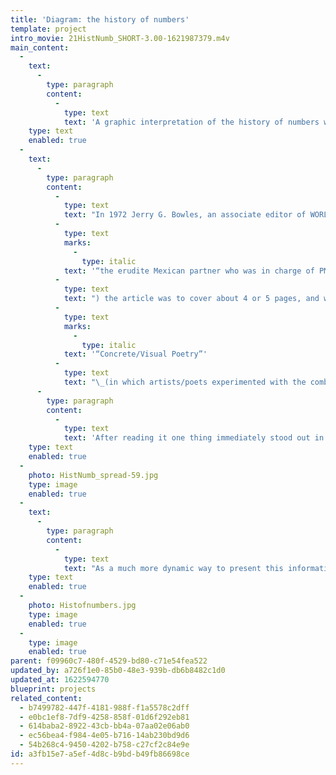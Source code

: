 ```yaml
---
title: 'Diagram: the history of numbers'
template: project
intro_movie: 21HistNumb_SHORT-3.00-1621987379.m4v
main_content:
  -
    text:
      -
        type: paragraph
        content:
          -
            type: text
            text: 'A graphic interpretation of the history of numbers was originally designed to accompany the article by Ramon Cardenas, published in the 1971 issue of the quarterly magazine by Peat, Marwick, Mitchell & Co. The image for the article caused a demand for extra copies; and when none were left PMM decided to publish a poster version of it.'
    type: text
    enabled: true
  -
    text:
      -
        type: paragraph
        content:
          -
            type: text
            text: "In 1972 Jerry G. Bowles, an associate editor of WORLD Magazine (a quarterly published by the financial firm Peat, Marwick, Mitchell & Co / PMM&Co) invited Tom Ockerse to \Lcreate some visual experiments with numbers to serve as illustrations for an article on the history of numbers. Researched and written for the magazine by Ramon Cardenas ("
          -
            type: text
            marks:
              -
                type: italic
            text: '“the erudite Mexican partner who was in charge of PMM&Co.’s Monterrey Office before he retired earlier in 1972”'
          -
            type: text
            text: ") the article was to cover about 4 or 5 pages, and would become part of the upcoming summer issue (Volume 6 / Number 3). With Mr. Bowles’ “side” interest in the international movement of\_"
          -
            type: text
            marks:
              -
                type: italic
            text: '“Concrete/Visual Poetry”'
          -
            type: text
            text: "\_(in which artists/poets experimented with the combined visual forms and structures of letters, typography and space to capture a blend of visual-verbal meaning) knew of Tom’s work in that area, feeling the otherwise ordinary article could use some visual excitement, which Tom might provide as visual poet. Tom agreed but other things distracted him from being able to attend to this commission. A few days before the deadline the editor pushed Tom to submit at least something—so under pressure Tom finally began his process, which first meant to read the article itself.\_\_"
      -
        type: paragraph
        content:
          -
            type: text
            text: 'After reading it one thing immediately stood out in Tom’s mind: a spiraling structure that logically followed the articles history in which the hand was central and from which marks evolved to serve their needs of a culture, their practical use, and their varied designs that match their context (typographic fonts etc.). Tom quickly produced that and hoped the editor would be happy enough with that since no more time for experimentation was left. It turned out the editor was elated! In fact, so much that he felt this single graphic configuration not only covered most of the article’s historical information but told the “story” much more eloquently! As a result (with the approval of Ramon Cardenas, WORLD magazine decided to drop the written text and simply present this spiraled graphic in the magazine’s center fold. On the page before the centerfold were a few summary notes about this and credited Ramon with his research.'
    type: text
    enabled: true
  -
    photo: HistNumb_spread-59.jpg
    type: image
    enabled: true
  -
    text:
      -
        type: paragraph
        content:
          -
            type: text
            text: "As a much more dynamic way to present this information became a quick draw for copies of the magazine’s issue, and then ran out quickly of issues.\_\_As a result of that PMM&Co decided to have Tom create a poster version of this same configuration, 24”x24”. PMM&Co then sold this, and soon again ran out of copies due to its popularity.\_"
    type: text
    enabled: true
  -
    photo: Histofnumbers.jpg
    type: image
    enabled: true
  -
    type: image
    enabled: true
parent: f09960c7-480f-4529-bd80-c71e54fea522
updated_by: a726f1e0-85b0-48e3-939b-db6b8482c1d0
updated_at: 1622594770
blueprint: projects
related_content:
  - b7499782-447f-4181-988f-f1a5578c2dff
  - e0bc1ef8-7df9-4258-858f-01d6f292eb81
  - 614baba2-8922-43cb-bb4a-07aa02e06ab0
  - ec56bea4-f984-4e05-b716-14ab230bd9d6
  - 54b268c4-9450-4202-b758-c27cf2c84e9e
id: a3fb15e7-a5ef-4d8c-b9bd-b49fb86698ce
---
```

